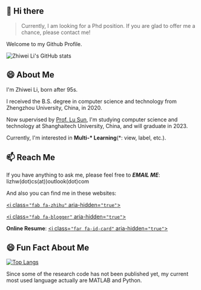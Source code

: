 ## 👋 Hi there

> Currently, I am looking for a Phd position.
> If you are glad to offer me a chance, please contact me!

Welcome to my Github Profile.

![Zhiwei Li's GitHub stats](https://github-readme-stats.vercel.app/api?username=mtics&show_icons=true&theme=swift)

## 😄 About Me

I'm Zhiwei Li, born after 95s.

I received the B.S. degree in computer science and technology from Zhengzhou University, China, in 2020.

Now supervised by [Prof. Lu Sun](http://faculty.sist.shanghaitech.edu.cn/sunlu/), I'm studying computer science and technology at Shanghaitech University, China, and will graduate in 2023.

Currently, I'm interested in **Multi-\* Learning**(\*: view, label, etc.).

## 📫 Reach Me

If you have anything to ask me, please feel free to **_EMAIL ME_**: lizhw(dot)cs(at))outlook(dot)com

And also you can find me in these websites:

<a href='https://www.zhihu.com/people/li-zhi-wei-42-59'><i class=`"fab fa-zhihu"` aria-hidden=`"true"`></i></a>

<a href='https://something.plus'><i class=`"fab fa-blogger"` aria-hidden=`"true"`></i></a>

**Online Resume**: [<i class=`"far fa-id-card"` aria-hidden=`"true"`></i>](https://zhw.li/)

## 😄 Fun Fact About Me

[![Top Langs](https://github-readme-stats.vercel.app/api/top-langs/?username=mtics&layout=compact)](https://github.com/mtics/github-readme-stats)

Since some of the research code has not been published yet,
my current most used language actually are MATLAB and Python.

<head> 
    <link href="cdn.bootcdn.net/ajax/libs/font-awesome/5.15.3/css/all.min.css" rel="stylesheet">
</head> 



<!--
**mtics/mtics** is a ✨ _special_ ✨ repository because its `README.md` (this file) appears on your GitHub profile.

Here are some ideas to get you started:

- 🔭 I’m currently working on ...
- 🌱 I’m currently learning ...
- 👯 I’m looking to collaborate on ...
- 🤔 I’m looking for help with ...
- 💬 Ask me about ...
- 📫 How to reach me: ...
- 😄 Pronouns: ...
- ⚡ Fun fact: ...
-->
